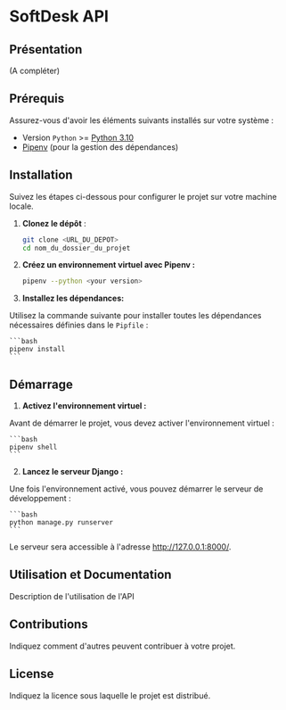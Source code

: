 # SoftDesk API

## Présentation
(A compléter)

## Prérequis

Assurez-vous d'avoir les éléments suivants installés sur votre système :

- Version `Python` >= [Python 3.10](https://www.python.org/downloads/)
- [Pipenv](https://pipenv.pypa.io/en/latest/) (pour la gestion des dépendances)

## Installation

Suivez les étapes ci-dessous pour configurer le projet sur votre machine locale.

1. **Clonez le dépôt** :

   ```bash
   git clone <URL_DU_DEPOT>
   cd nom_du_dossier_du_projet
   ```

2. **Créez un environnement virtuel avec Pipenv :**

    ```bash
    pipenv --python <your version>
    ```

3. **Installez les dépendances:**

Utilisez la commande suivante pour installer toutes les dépendances nécessaires définies dans le `Pipfile` :

    ```bash
    pipenv install
    ```

## Démarrage


1. **Activez l'environnement virtuel :**

Avant de démarrer le projet, vous devez activer l'environnement virtuel :

    ```bash
    pipenv shell
    ```

2. **Lancez le serveur Django :**

Une fois l'environnement activé, vous pouvez démarrer le serveur de développement :

    ```bash
    python manage.py runserver
    ```

Le serveur sera accessible à l'adresse http://127.0.0.1:8000/.


## Utilisation et Documentation

Description de l'utilisation de l'API

## Contributions

Indiquez comment d'autres peuvent contribuer à votre projet.

## License

Indiquez la licence sous laquelle le projet est distribué.